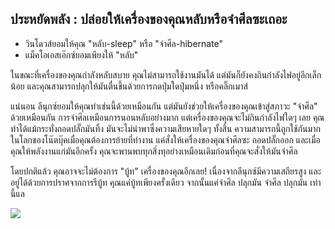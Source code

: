 <?php require("../../entete.php"); ?> <?php require("../../base.php"); ?> <?php require("../../fonctions.php"); ?>

<div id="corps">

<h2>ประหยัดพลัง : ปล่อยให้เครื่องของคุณหลับหรือจำศีลซะเถอะ</h2>

<ul>
<li>วินโดวส์ยอมให้คุณ "หลับ-sleep" หรือ "จำศีล-hibernate"</li>
<li>แม็คโอเอสเอ๊กซ์ยอมเพียงให้ "หลับ"</li>
</ul>

<p>ในขณะที่เครื่องของคุณกำลังหลับสบาย คุณไม่สามารถใช้งานมันได้ แต่มันก็ยังคงกินกำลังไฟอยู่อีกเล็กน้อย และคุณสามารถปลุกให้มันตื่นขึ้นด้วยการกดปุ่มใดปุ่มหนึ่ง หรือคลิ๊กเมาส์</p>

<p>แน่นอน ลีนุกซ์ยอมให้คุณทำเช่นนี้ด้วยเหมือนกัน แต่มันยังช่วยให้เครื่องของคุณเข้าสู่สภาวะ "จำศีล" ด้วยเหมือนกัน การจำศีลเหมือนการนอนหลับอย่างมาก แต่เครื่องของคุณจะไม่กินกำลังไฟใดๆ เลย คุณทำได้แม้กระทั่งถอดปลั๊กมันทิ้ง มันจะไม่นำพาซึ่งความเสียหายใดๆ ทั้งสิ้น ความสามารถนี้ถูกใช้กันมากในโลกของโน๊ตบุ๊คเมื่อคุณต้องการย้ายที่ทำงาน แค่สั่งให้เครื่องของคุณจำศีลซะ ถอดปลั๊กออก และเมื่อคุณให้พลังงานแก่มันอีกครั้ง คุณจะพานพบทุกสิ่งทุอย่างเหมือนเดิมก่อนที่คุณจะสั่งให้มันจำศีล</p>

<p>โดยปกติแล้ว คุณอาจจะไม่ต้องการ "บู้ท" เครื่องของคุณอีกเลย! เนื่องจากลีนุกซ์มีความเสถียรสูง และอยู่ได้ด้วยการปราศจากการรีบู้ท คุณแค่บู้ทเพียงครั้งเดียว จากนั้นแค่จำศึล ปลุกมัน จำศีล ปลุกมัน เท่านี้แล</p>

<img src="Images/suspend_hibernate_thumb.png" />

</div>


